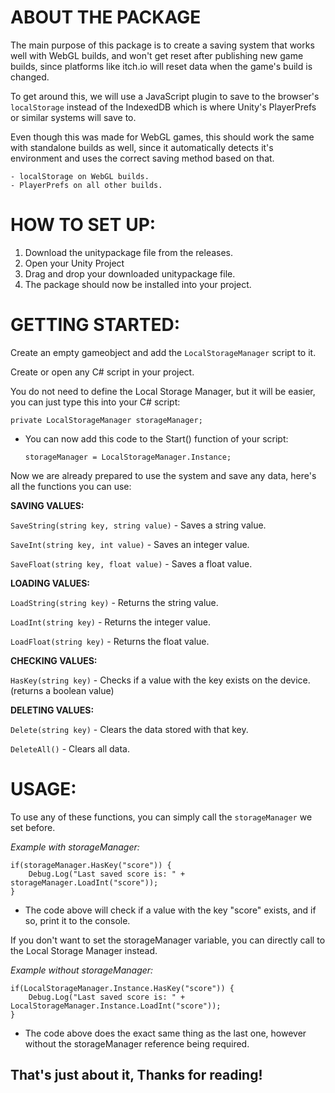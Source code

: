 # ABOUT THE PACKAGE

The main purpose of this package is to create a saving system that works well with WebGL builds, and won't get reset after publishing new game builds, since platforms like itch.io will reset data when the game's build is changed.

To get around this, we will use a JavaScript plugin to save to the browser's `localStorage` instead of the IndexedDB which is where Unity's PlayerPrefs or similar systems will save to.

Even though this was made for WebGL games, this should work the same with standalone builds as well, since it automatically detects it's environment and uses the correct saving method based on that.

    - localStorage on WebGL builds.
    - PlayerPrefs on all other builds.
 
# HOW TO SET UP:

1. Download the unitypackage file from the releases. 
2. Open your Unity Project
3. Drag and drop your downloaded unitypackage file.
4. The package should now be installed into your project.

# GETTING STARTED:

Create an empty gameobject and add the `LocalStorageManager` script to it.

Create or open any C# script in your project.

You do not need to define the Local Storage Manager, but it will be easier, you can just type this into your C# script:

` private LocalStorageManager storageManager; `

   - You can now add this code to the Start() function of your script:

     ` storageManager = LocalStorageManager.Instance; `

Now we are already prepared to use the system and save any data, here's all the functions you can use:

**SAVING VALUES:**

`SaveString(string key, string value)` - Saves a string value.

`SaveInt(string key, int value)` - Saves an integer value.

`SaveFloat(string key, float value)` - Saves a float value.


**LOADING VALUES:**

`LoadString(string key)` - Returns the string value.

`LoadInt(string key)` - Returns the integer value.

`LoadFloat(string key)` - Returns the float value.


**CHECKING VALUES:**

`HasKey(string key)` - Checks if a value with the key exists on the device. (returns a boolean value)


**DELETING VALUES:**

`Delete(string key)` - Clears the data stored with that key.

`DeleteAll()` - Clears all data.


# USAGE:

To use any of these functions, you can simply call the `storageManager` we set before.

*Example with storageManager:*

    if(storageManager.HasKey("score")) {
        Debug.Log("Last saved score is: " + storageManager.LoadInt("score"));
    }

   - The code above will check if a value with the key "score" exists, and if so, print it to the console.

If you don't want to set the storageManager variable, you can directly call to the Local Storage Manager instead.

*Example without storageManager:*

    if(LocalStorageManager.Instance.HasKey("score")) {
        Debug.Log("Last saved score is: " + LocalStorageManager.Instance.LoadInt("score"));
    }

  - The code above does the exact same thing as the last one, however without the storageManager reference being required.


## That's just about it, Thanks for reading!
